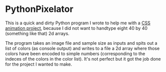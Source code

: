 # PythonPixelator

This is a quick and dirty Python program I wrote to help me with a [CSS animation project](https://codepen.io/Rikkokiri/pen/GwYxjy), because I did not want to handtype eight 40 by 40 (something like that) 2d arrays.

The program takes an image file and sample size as inputs and spits out a list of colors (as console output) and writes to a file a 2d array where those colors have been encoded to simple numbers (corresponding to the indeces of the colors in the color list). It's not perfect but it got the job done for the project I wanted to make.
